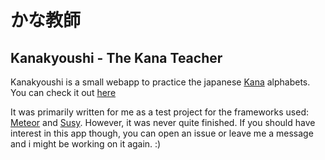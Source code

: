 # かな教師
## Kanakyoushi - The Kana Teacher

Kanakyoushi is a small webapp to practice the japanese [Kana](https://en.wikipedia.org/wiki/Kana "Wiki") alphabets.
You can check it out [here](http://kanakyoushi.herokuapp.com)

It was primarily written for me as a test project for the frameworks used: [Meteor](https://www.meteor.com/) and [Susy](http://susy.oddbird.net/).
However, it was never quite finished.
If you should have interest in this app though, you can open an issue or leave me a message and i might be working on it again. :)
